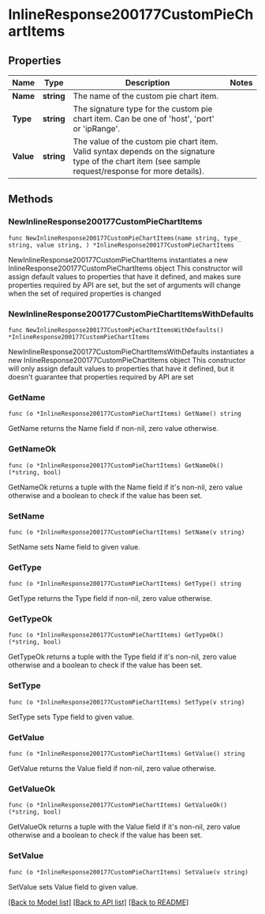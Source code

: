# InlineResponse200177CustomPieChartItems

## Properties

Name | Type | Description | Notes
------------ | ------------- | ------------- | -------------
**Name** | **string** | The name of the custom pie chart item. | 
**Type** | **string** |     The signature type for the custom pie chart item. Can be one of &#39;host&#39;, &#39;port&#39; or &#39;ipRange&#39;.  | 
**Value** | **string** |     The value of the custom pie chart item. Valid syntax depends on the signature type of the chart item     (see sample request/response for more details).  | 

## Methods

### NewInlineResponse200177CustomPieChartItems

`func NewInlineResponse200177CustomPieChartItems(name string, type_ string, value string, ) *InlineResponse200177CustomPieChartItems`

NewInlineResponse200177CustomPieChartItems instantiates a new InlineResponse200177CustomPieChartItems object
This constructor will assign default values to properties that have it defined,
and makes sure properties required by API are set, but the set of arguments
will change when the set of required properties is changed

### NewInlineResponse200177CustomPieChartItemsWithDefaults

`func NewInlineResponse200177CustomPieChartItemsWithDefaults() *InlineResponse200177CustomPieChartItems`

NewInlineResponse200177CustomPieChartItemsWithDefaults instantiates a new InlineResponse200177CustomPieChartItems object
This constructor will only assign default values to properties that have it defined,
but it doesn't guarantee that properties required by API are set

### GetName

`func (o *InlineResponse200177CustomPieChartItems) GetName() string`

GetName returns the Name field if non-nil, zero value otherwise.

### GetNameOk

`func (o *InlineResponse200177CustomPieChartItems) GetNameOk() (*string, bool)`

GetNameOk returns a tuple with the Name field if it's non-nil, zero value otherwise
and a boolean to check if the value has been set.

### SetName

`func (o *InlineResponse200177CustomPieChartItems) SetName(v string)`

SetName sets Name field to given value.


### GetType

`func (o *InlineResponse200177CustomPieChartItems) GetType() string`

GetType returns the Type field if non-nil, zero value otherwise.

### GetTypeOk

`func (o *InlineResponse200177CustomPieChartItems) GetTypeOk() (*string, bool)`

GetTypeOk returns a tuple with the Type field if it's non-nil, zero value otherwise
and a boolean to check if the value has been set.

### SetType

`func (o *InlineResponse200177CustomPieChartItems) SetType(v string)`

SetType sets Type field to given value.


### GetValue

`func (o *InlineResponse200177CustomPieChartItems) GetValue() string`

GetValue returns the Value field if non-nil, zero value otherwise.

### GetValueOk

`func (o *InlineResponse200177CustomPieChartItems) GetValueOk() (*string, bool)`

GetValueOk returns a tuple with the Value field if it's non-nil, zero value otherwise
and a boolean to check if the value has been set.

### SetValue

`func (o *InlineResponse200177CustomPieChartItems) SetValue(v string)`

SetValue sets Value field to given value.



[[Back to Model list]](../README.md#documentation-for-models) [[Back to API list]](../README.md#documentation-for-api-endpoints) [[Back to README]](../README.md)


